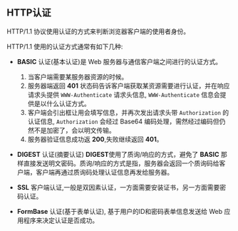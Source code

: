 ## HTTP认证

HTTP/1.1 协议使用认证的方式来判断浏览器客户端的使用者身份。

HTTP/1.1 使用的认证方式通常有如下几种:

- **BASIC** 认证(基本认证)是 Web 服务器与通信客户端之间进行的认证方式。

  1. 当客户端需要某服务器资源的时候。
  2. 服务器端返回 **401** 状态码告诉客户端获取某资源需要进行认证，并在响应请求头提供 `WWW-Authenticate` 请求头信息, `WWW-Authenticate` 信息会提供是以什么认证方式。
  3. 客户端会引出框让用会填写信息，并再次发出请求头带 `Authorization` 的认证信息, `Authorization` 会经过 Base64 编码处理，需然经过编码但仍然不是加密了，会以明文传输。
  4. 服务器验证信息成功返 **200**,失败继续返回 **401**。

- **DIGEST** 认证(摘要认证) **DIGEST**使用了质询/响应的方式，避免了 **BASIC** 那样直接发送明文密码。质询/响应的方式是指，服务器会返回一个质询码给客户端，客户端再通过质询码处理认证信息再发给服务器。

- **SSL** 客户端认证,一般是双因素认证，一方面需要安装证书，另一方面需要密码认证。

- **FormBase** 认证(基于表单认证), 基于用户的ID和密码表单信息发送给 Web 应用程序来决定认证是否成功。



